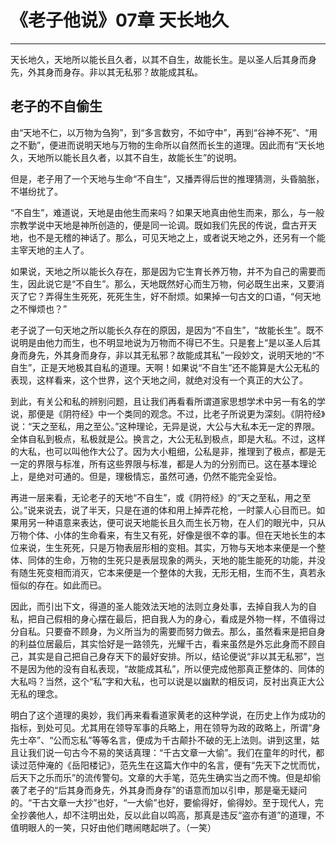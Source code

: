 # 《老子他说》07章 天长地久

------

天长地久，天地所以能长且久者，以其不自生，故能长生。是以圣人后其身而身先，外其身而身存。非以其无私邪？故能成其私。

## 老子的不自偷生

由“天地不仁，以万物为刍狗”，到“多言数穷，不如守中”，再到“谷神不死”、“用之不勤”，便进而说明天地与万物的生命所以自然而长生的道理。因此而有“天长地久，天地所以能长且久者，以其不自生，故能长生”的说明。

但是，老子用了一个天地与生命“不自生”，又播弄得后世的推理猜测，头昏脑胀，不堪纷扰了。

“不自生”，难道说，天地是由他生而来吗？如果天地真由他生而来，那么，与一般宗教学说中天地是神所创造的，便是同一论调。既如我们先民的传说，盘古开天地，也不是无稽的神话了。那么，可见天地之上，或者说天地之外，还另有一个能主宰天地的主人了。

如果说，天地之所以能长久存在，那是因为它生育长养万物，并不为自己的需要而生，因此说它是“不自生”。那么，天地既然好心而生万物，何必既生出来，又要消灭了它？弄得生生死死，死死生生，好不耐烦。如果掉一句古文的口语，“何天地之不惮烦也？”

老子说了一句天地之所以能长久存在的原因，是因为“不自生”，“故能长生”。既不说明是由他力而生，也不明显地说为万物而不得已不生。只是套上“是以圣人后其身而身先，外其身而身存，非以其无私邪？故能成其私”一段妙文，说明天地的“不自生”，正是天地极其自私的道理。天啊！如果说“不自生”还不能算是大公无私的表现，这样看来，这个世界，这个天地之间，就绝对没有一个真正的大公了。

到此，有关公和私的辨别问题，且让我们再看看所谓道家思想学术中另一有名的学说，那便是《阴符经》中一个类同的观念。不过，比老子所说更为深刻。《阴符经》说：“天之至私，用之至公。”这种理论，无异是说，大公与大私本无一定的界限。全体自私到极点，私极就是公。换言之，大公无私到极点，即是大私。不过，这样的大私，也可以叫他作大公了。因为大小粗细，公私是非，推理到了极点，都是无一定的界限与标准，所有这些界限与标准，都是人为的分别而已。这在基本理论上，是绝对可通的。但是，理极情忘，虽然可通，仍然不能完全妥恰。

再进一层来看，无论老子的天地“不自生”，或《阴符经》的“天之至私，用之至公。”说来说去，说了半天，只是在道的体和用上掉弄花枪，一时蒙人心目而已。如果用另一种语意来表达，便可说天地能长且久而生长万物，在人们的眼光中，只从万物个体、小体的生命看来，有生又有死，好像是很不幸的事。但在天地长生的本位来说，生生死死，只是万物表层形相的变相。其实，万物与天地本来便是一个整体、同体的生命，万物的生死只是表层现象的两头，天地的能生能死的功能，并没有随生死变相而消灭，它本来便是一个整体的大我，无形无相，生而不生，真若永恒似的存在。如此而已。

因此，而引出下文，得道的圣人能效法天地的法则立身处事，去掉自我人为的自私，把自己假相的身心摆在最后，把自我人为的身心，看成是外物一样，不值得过分自私。只要奋不顾身，为义所当为的需要而努力做去。那么，虽然看来是把自身的利益位居最后，其实恰好是一路领先，光耀千古，看来虽然是外忘此身而不顾自己，其实是自己把自己身存天下的最好安排。所以，结论便说“非以其无私邪”，岂不是因为他的没有自私表现，“故能成其私”，所以便完成他那真正整体的、同体的大私吗？当然，这个“私”字和大私，也可以说是以幽默的相反词，反衬出真正大公无私的理念。

明白了这个道理的奥妙，我们再来看看道家黄老的这种学说，在历史上作为成功的指标，到处可见。尤其用在领导军事的兵略上，用在领导为政的政略上，所谓“身先士卒”、“公而忘私”等等名言，便成为千古颠扑不破的无上法则。讲到这里，姑且让我们说一句古今不易的笑话真理：“千古文章一大偷”。我们在童年的时代，都读过范仲淹的《岳阳楼记》，范先生在这篇大作中的名言，便有“先天下之忧而忧，后天下之乐而乐”的流传警句。文章的大手笔，范先生确实当之而不愧。但是却偷袭了老子的“后其身而身先，外其身而身存”的语意而加以引申，那是毫无疑问的。“干古文章一大抄”也好，“一大偷”也好，要偷得好，偷得妙。至于现代人，完全抄袭他人，却不注明出处，反以此自以鸣高，那真是违反“盗亦有道”的道理，不值明眼人的一笑，只好由他们瞎闹瞎起哄了。（一笑）